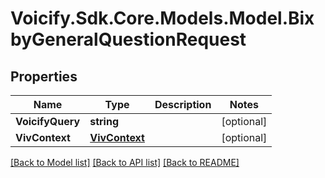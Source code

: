 # Voicify.Sdk.Core.Models.Model.BixbyGeneralQuestionRequest
## Properties

Name | Type | Description | Notes
------------ | ------------- | ------------- | -------------
**VoicifyQuery** | **string** |  | [optional] 
**VivContext** | [**VivContext**](VivContext.md) |  | [optional] 

[[Back to Model list]](../README.md#documentation-for-models) [[Back to API list]](../README.md#documentation-for-api-endpoints) [[Back to README]](../README.md)

